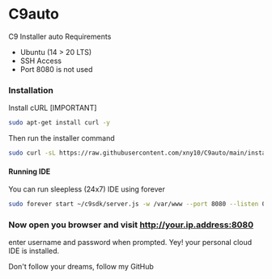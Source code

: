 # C9auto
C9 Installer auto
Requirements

  - Ubuntu (14 > 20 LTS)
  - SSH Access
  - Port 8080 is not used


### Installation

Install cURL [IMPORTANT]

```sh
sudo apt-get install curl -y
```

Then run the installer command
```sh
sudo curl -sL https://raw.githubusercontent.com/xny10/C9auto/main/installer.sh -o c9installer.sh && sudo bash c9installer.sh
```

#### Running IDE

You can run sleepless (24x7) IDE using forever

```sh
sudo forever start ~/c9sdk/server.js -w /var/www --port 8080 --listen 0.0.0.0 --auth <username>:<password>
```


### Now open you browser and visit http://your.ip.address:8080
enter username and password when prompted. Yey! your personal cloud IDE is installed.


Don't follow your dreams, follow my GitHub
